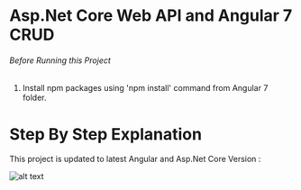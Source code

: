 # Asp.Net Core Web API and Angular 7 CRUD


###### Before Running this Project
 1. Install npm packages using 'npm install' command from Angular 7 folder.
 

 # Step By Step Explanation
 
 This project is updated to latest Angular and Asp.Net Core Version : 


 

 
![alt text](http://img.youtube.com/vi/fom80TujpYQ/0.jpg)

